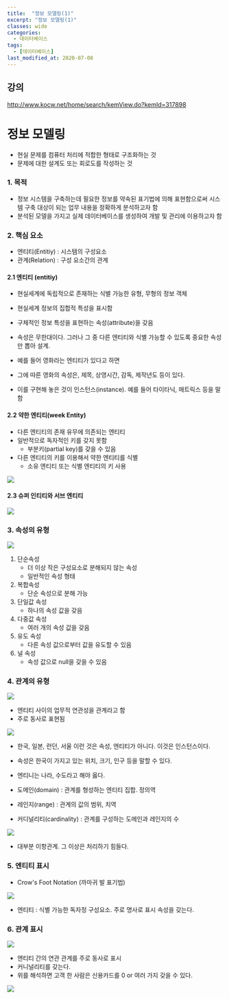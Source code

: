 ```yaml
---
title:  "정보 모델링(1)"
excerpt: "정보 모델링(1)"
classes: wide
categories:
  - 데이터베이스
tags:
  - [데이터베이스]
last_modified_at: 2020-07-08
---
```




## 강의

http://www.kocw.net/home/search/kemView.do?kemId=317898



# 정보 모델링

* 현실 문제를 컴퓨터 처리에 적합한 형태로 구조화하는 것
* 문제에 대한 설계도 또는 회로도를 작성하는 것



### 1. 목적

* 정보 시스템을 구축하는데 필요한 정보를 약속된 표기법에 의해 표현함으로써 시스템 구축 대상이 되는 업무 내용을 정확하게 분석하고자 함
* 분석된 모델을 가지고 실제 데이터베이스를 생성하여 개발 및 관리에 이용하고자 함

#### 

### 2. 핵심 요소

* 엔티티(Entitiy) : 시스템의 구성요소
* 관계(Relation) : 구성 요소간의 관계



#### 2.1 엔티티 (entitiy)

* 현실세계에 독립적으로 존재하는 식별 가능한 유형, 무형의 정보 객체

* 현실세계 정보의 집합적 특성을 표시함
* 구체적인 정보 특성을 표현하는 속성(attribute)을 갖음
* 속성은 무한대이다. 그러나 그 중 다른 엔티티와 식별 가능할 수 있도록 중요한 속성만 뽑아 설계.
* 예를 들어 영화라는 엔티티가 있다고 하면
* 그에 따른 영화의 속성은, 제목, 상영시간, 감독, 제작년도 등이 있다.
* 이를 구현해 놓은 것이 인스턴스(instance). 예를 들어 타이타닉, 매트릭스 등을 말함



#### 2.2 약한 엔티티(week Entity)

* 다른 엔티티의 존재 유무에 의존되는 엔티티
* 일반적으로 독자적인 키를 갖지 못함
  * 부분키(partial key)를 갖을 수 있음
* 다른 엔티티의 키를 이용해서 약한 엔티티를 식별
  * 소유 엔티티 또는 식별 엔티티의 키 사용

![]({{site.url}}/assets/images/db03.PNG)



#### 2.3 슈퍼 인티티와 서브 엔티티

![]({{site.url}}/assets/images/db04.PNG)



### 3. 속성의 유형

![]({{site.url}}/assets/images/db05.PNG)

1. 단순속성
   * 더 이상 작은 구성요소로 분해되지 않는 속성
   * 일반적인 속성 형태
2. 복합속성
   * 단순 속성으로 분해 가능
3. 단일값 속성
   * 하나의 속성 값을 갖음
4. 다중값 속성
   * 여러 개의 속성 값을 갖음
5. 유도 속성
   * 다른 속성 값으로부터 값을 유도할 수 있음
6. 널 속성
   * 속성 값으로 null을 갖을 수 있음



### 4. 관계의 유형

![]({{site.url}}/assets/images/db06.PNG)

* 엔티티 사이의 업무적 연관성을 관계라고 함
* 주로 동사로 표현됨

![]({{site.url}}/assets/images/db07.PNG)

* 한국, 일본, 런던, 서울 이런 것은 속성, 엔티티가 아니다. 이것은 인스턴스이다.
* 속성은 한국이 가지고 있는 위치, 크기, 인구 등을 말할 수 있다.
* 엔티니는 나라, 수도라고 해야 옳다.

* 도메인(domain) : 관계를 형성하는 엔티티 집합. 정의역
* 레인지(range) : 관계의 값의 범위, 치역
* 커디널리티(cardinality) : 관계를 구성하는 도메인과 레인지의 수

![]({{site.url}}/assets/images/db08.PNG)

* 대부분 이항관계. 그 이상은 처리하기 힘들다.



### 5. 엔티티 표시

* Crow's Foot Notation (까마귀 발 표기법)

![]({{site.url}}/assets/images/db09.PNG)

* 엔티티 : 식별 가능한 독자정 구성요소. 주로 명사로 표시 속성을 갖는다.



### 6. 관계 표시

![]({{site.url}}/assets/images/db10.PNG)

* 엔티티 간의 연관 관계를 주로 동사로 표시
* 커니널리티를 갖는다.
* 위를 해석하면 고객 한 사람은 신용카드를 0 or 여러 가지 갖을 수 있다.

![]({{site.url}}/assets/images/db11.PNG)

